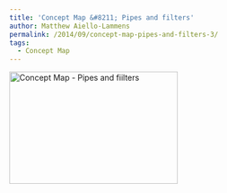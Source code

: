 ```yaml
---
title: 'Concept Map &#8211; Pipes and filters'
author: Matthew Aiello-Lammens
permalink: /2014/09/concept-map-pipes-and-filters-3/
tags:
  - Concept Map
---
```

[<img class="alignnone size-medium wp-image-8811" alt="Concept Map - Pipes and fiilters" src="http://teaching.software-carpentry.org/wp-content/uploads/2014/09/Concept-Map-Pipes-and-fiilters-300x200.jpg" width="300" height="200" />][1]

 [1]: http://teaching.software-carpentry.org/wp-content/uploads/2014/09/Concept-Map-Pipes-and-fiilters.jpg
